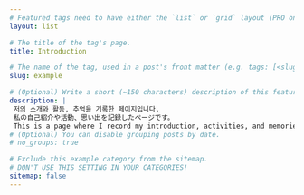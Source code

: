 ```yaml
---
# Featured tags need to have either the `list` or `grid` layout (PRO only).
layout: list

# The title of the tag's page.
title: Introduction

# The name of the tag, used in a post's front matter (e.g. tags: [<slug>]).
slug: example

# (Optional) Write a short (~150 characters) description of this featured tag.
description: |
 저의 소개와 활동, 추억을 기록한 페이지입니다.
 私の自己紹介や活動、思い出を記録したページです。
 This is a page where I record my introduction, activities, and memories.
# (Optional) You can disable grouping posts by date.
# no_groups: true

# Exclude this example category from the sitemap.
# DON'T USE THIS SETTING IN YOUR CATEGORIES!
sitemap: false
---
```

